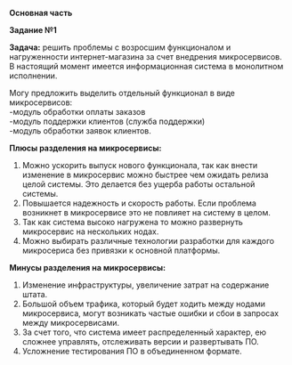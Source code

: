 **Основная часть**     
    
    
**Задание №1**    
   
**Задача:** решить проблемы с возросшим функционалом и нагруженности интернет-магазина за счет внедрения микросервисов.    
В настоящий момент имеется информационная система в монолитном исполнении.    
   
Могу предложить выделить отдельный функционал в виде микросервисов:   
-модуль обработки оплаты заказов    
-модуль поддержки клиентов (служба поддержки)   
-модуль обработки заявок клиентов.   

**Плюсы разделения на микросервисы:**   
   
1. Можно ускорить выпуск нового функционала, так как внести изменение в микросервис можно быстрее чем ожидать релиза целой системы. Это делается без ущерба работы остальной системы.   
2. Повышается надежность и скорость работы. Если проблема возникнет в микросервисе это не повлияет на систему в целом.   
3. Так как система высоко нагружена то можно развернуть микросервис на нескольких нодах.   
4. Можно выбирать различные технологии разработки для каждого микросериса без привязки к основной платформы.   
   

**Минусы разделения на микросервисы:**   
1. Изменение инфраструктуры, увеличение затрат на содержание штата.   
2. Большой объем трафика, который будет ходить между нодами микросервиса, могут возникать частые ошибки и сбои в запросах между микросервисами.    
3. За счет того, что система имеет распределенный характер, ею сложнее управлять, отслеживать версии и развертывать ПО.
4. Усложнение тестирования ПО в объединенном формате.    
